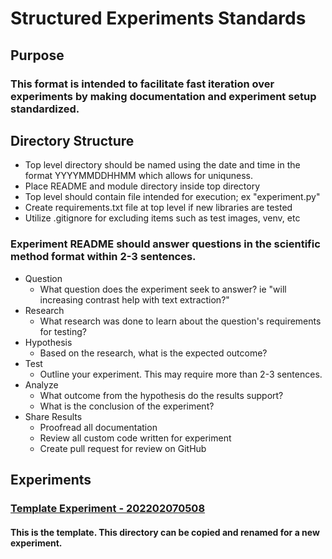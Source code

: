 # Structured Experiments Standards
## Purpose
### This format is intended to facilitate fast iteration over experiments by making documentation and experiment setup standardized. 

## Directory Structure
* Top level directory should be named using the date and time in the format YYYYMMDDHHMM which allows for uniquness.
* Place README and module directory inside top directory
* Top level should contain file intended for execution; ex "experiment.py"
* Create requirements.txt file at top level if new libraries are tested
* Utilize .gitignore for excluding items such as test images, venv, etc

### Experiment README should answer questions in the scientific method format within 2-3 sentences.
* Question
  * What question does the experiment seek to answer? ie "will increasing contrast help with text extraction?"
* Research
  * What research was done to learn about the question's requirements for testing?
* Hypothesis
  * Based on the research, what is the expected outcome?
* Test
  * Outline your experiment. This may require more than 2-3 sentences.
* Analyze
  * What outcome from the hypothesis do the results support?
  * What is the conclusion of the experiment?
* Share Results
  * Proofread all documentation
  * Review all custom code written for experiment
  * Create pull request for review on GitHub

## Experiments

### [Template Experiment - 202202070508](202202070508/)
#### This is the template. This directory can be copied and renamed for a new experiment.

###
####